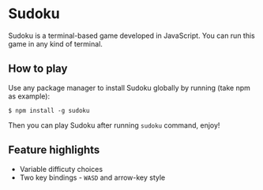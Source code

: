 # Sudoku

Sudoku is a terminal-based game developed in JavaScript. You can run this game in any kind of terminal.

## How to play

Use any package manager to install Sudoku globally by running (take npm as example):

```shell
$ npm install -g sudoku
```

Then you can play Sudoku after running `sudoku` command, enjoy!

## Feature highlights

- Variable difficuty choices
- Two key bindings - `WASD` and arrow-key style
